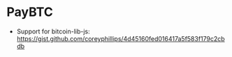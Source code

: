 # PayBTC
- Support for bitcoin-lib-js: https://gist.github.com/coreyphillips/4d45160fed016417a5f583f179c2cbdb
